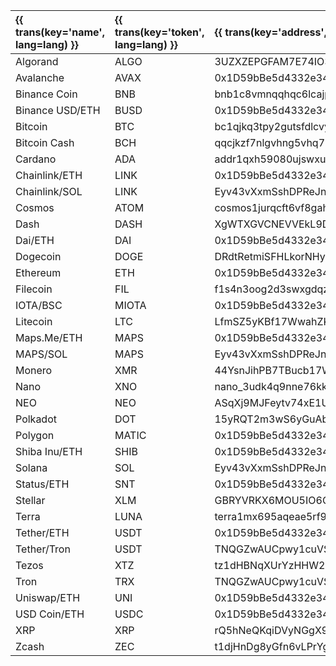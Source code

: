 <p id="crypto-table" />

{{ trans(key='name', lang=lang) }} | {{ trans(key='token', lang=lang) }} | {{ trans(key='address', lang=lang) }}
:-------------|:-----|:----------------------------------------------------------
Algorand      | ALGO | 3UZXZEPGFAM7E74IO32Y7O6KOY3E7NNNJVBV4GFS5UWQQSY7AIM5PK7C2E
Avalanche     | AVAX | 0x1D59bBe5d4332e34116DccDE5c1a8c736E1C2810
Binance Coin  | BNB  | bnb1c8vmnqqhqc6lcajpzvuy4ss5dw3vjc7tc5q8zd
Binance USD/ETH|BUSD | 0x1D59bBe5d4332e34116DccDE5c1a8c736E1C2810
Bitcoin       | BTC  | bc1qjkq3tpy2gutsfdlcvys8slkempywk230u8rc8u
Bitcoin Cash  | BCH  | qqcjkzf7nlgvhng5vhq7n7hjrcdqccyqlq9h7gq4xw
Cardano       | ADA  | addr1qxh59080ujswxuzapzrdvuzpglfktg09gq9q7dxpdl7jfka0g27wle9qudc96zyx6ecyz37nvks72sq2pu6vzmlayndsj02qhw
Chainlink/ETH | LINK | 0x1D59bBe5d4332e34116DccDE5c1a8c736E1C2810
Chainlink/SOL | LINK | Eyv43vXxmSshDPReJnfMtrDspugsVR3S6PzJV38rMAZE
Cosmos        | ATOM | cosmos1jurqcft6vf8gah8lpyz53ue9qf5gz2rfy8wfla
Dash          | DASH | XgWTXGVCNEVVEkL9DQutscjcs6zvDUgccf
Dai/ETH       | DAI  | 0x1D59bBe5d4332e34116DccDE5c1a8c736E1C2810
Dogecoin      | DOGE | DRdtRetmiSFHLkorNHyf4nL2MT375Xkmrm
Ethereum      | ETH  | 0x1D59bBe5d4332e34116DccDE5c1a8c736E1C2810
Filecoin      | FIL  | f1s4n3oog2d3swxgdqz7llo47pdfxu2ykvvptapiq
IOTA/BSC      | MIOTA| 0x1D59bBe5d4332e34116DccDE5c1a8c736E1C2810 
Litecoin      | LTC  | LfmSZ5yKBf17WwahZK9NEq5w2FLVap4Ctw
Maps.Me/ETH   | MAPS | 0x1D59bBe5d4332e34116DccDE5c1a8c736E1C2810
MAPS/SOL      | MAPS | Eyv43vXxmSshDPReJnfMtrDspugsVR3S6PzJV38rMAZE
Monero        | XMR  | 44YsnJihPB7TBucb17WiXDde7qguUwNmGKFSsyrFqWheEaDKQRtMfGcEU54aJ8PeQNgV7Q9uBWB5CTcvKSMEH4QtE6BT1cm
Nano          | XNO  | nano_3udk4q9nne76kkrdgbwkyugwb5r6kg48oujbccoian96xtgkhna37bg5d1qp
NEO           | NEO  | ASqXj9MJFeytv74xE1UPmJoCZTgRz39Keu
Polkadot      | DOT  | 15yRQT2m3wS6yGuAbkxgMNMGZvXktp63ZrgmGG6QYYyoEQiV
Polygon       | MATIC| 0x1D59bBe5d4332e34116DccDE5c1a8c736E1C2810
Shiba Inu/ETH | SHIB | 0x1D59bBe5d4332e34116DccDE5c1a8c736E1C2810
Solana        | SOL  | Eyv43vXxmSshDPReJnfMtrDspugsVR3S6PzJV38rMAZE
Status/ETH    | SNT  | 0x1D59bBe5d4332e34116DccDE5c1a8c736E1C2810
Stellar       | XLM  | GBRYVRKX6MOU5IO6QWD4CDULBX32F5B5HCQWQYLFEFQZHRTVNTUKM6IF
Terra         | LUNA | terra1mx695aqeae5rf9etsvdhr48j9lhtgjsc69khtm
Tether/ETH    | USDT | 0x1D59bBe5d4332e34116DccDE5c1a8c736E1C2810
Tether/Tron   | USDT | TNQGZwAUCpwy1cuVSyu1vc6AT19nsmWqRF
Tezos         | XTZ  | tz1dHBNqXUrYzHHW2AUCL6WDP6fFvfiBZwPU
Tron          | TRX  | TNQGZwAUCpwy1cuVSyu1vc6AT19nsmWqRF
Uniswap/ETH   | UNI  | 0x1D59bBe5d4332e34116DccDE5c1a8c736E1C2810
USD Coin/ETH  | USDC | 0x1D59bBe5d4332e34116DccDE5c1a8c736E1C2810
XRP           | XRP  | rQ5hNeQKqiDVyNGgX9qhv5hdDETnsqNgy
Zcash         | ZEC  | t1djHnDg8yGfn6vLPrYgejUFf2ZCF4WMmkp
